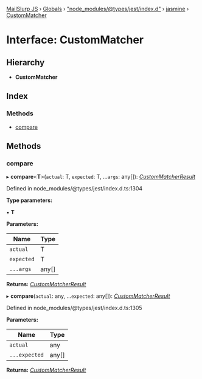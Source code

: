 [MailSlurp JS](../README.md) › [Globals](../globals.md) › ["node_modules/@types/jest/index.d"](../modules/_node_modules__types_jest_index_d_.md) › [jasmine](../modules/_node_modules__types_jest_index_d_.jasmine.md) › [CustomMatcher](_node_modules__types_jest_index_d_.jasmine.custommatcher.md)

# Interface: CustomMatcher

## Hierarchy

* **CustomMatcher**

## Index

### Methods

* [compare](_node_modules__types_jest_index_d_.jasmine.custommatcher.md#compare)

## Methods

###  compare

▸ **compare**<**T**>(`actual`: T, `expected`: T, ...`args`: any[]): *[CustomMatcherResult](_node_modules__types_jest_index_d_.jasmine.custommatcherresult.md)*

Defined in node_modules/@types/jest/index.d.ts:1304

**Type parameters:**

▪ **T**

**Parameters:**

Name | Type |
------ | ------ |
`actual` | T |
`expected` | T |
`...args` | any[] |

**Returns:** *[CustomMatcherResult](_node_modules__types_jest_index_d_.jasmine.custommatcherresult.md)*

▸ **compare**(`actual`: any, ...`expected`: any[]): *[CustomMatcherResult](_node_modules__types_jest_index_d_.jasmine.custommatcherresult.md)*

Defined in node_modules/@types/jest/index.d.ts:1305

**Parameters:**

Name | Type |
------ | ------ |
`actual` | any |
`...expected` | any[] |

**Returns:** *[CustomMatcherResult](_node_modules__types_jest_index_d_.jasmine.custommatcherresult.md)*
